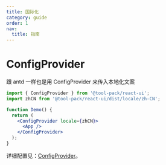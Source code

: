 ```yaml
---
title: 国际化
category: guide
order: 1
nav:
  title: 指南
---
```


# ConfigProvider

跟 antd 一样也是用 ConfigProvider 来传入本地化文案

```jsx | pure
import { ConfigProvider } from '@tool-pack/react-ui';
import zhCN from '@tool-pack/react-ui/dist/locale/zh-CN';

function Demo() {
  return (
    <ConfigProvider locale={zhCN}>
      <App />
    </ConfigProvider>
  );
}
```

详细配置见：[ConfigProvider](/components/config-provider)。
